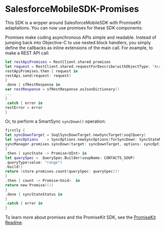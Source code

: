 # SalesforceMobileSDK-Promises

This SDK is a wrpper around SalesforceMobileSDK with PromiseKit adaptations. You can now use promises for these SDK components:

Promises make coding asynchronous APIs simple and readable. Instead of jumping back into Objective-C to use nested block handlers, you simply define the callbacks as inline extensions of the main call. For example, to make a REST API call:

```swift
let restApiPromises = RestClient.shared.promises
let request = RestClient.shared.requestForDescribe(withObjectType: "Account")
restApiPromises.then { request in
restApi.send(request: request)
}
.done { sfRestResponse in
var restResponse = sfRestResponse.asJsonDictionary()
...
}
.catch { error in
restError = error
}
```

Or, to perform a SmartSync `syncDown()` operation:

```swift
firstly {
let syncDownTarget = SoqlSyncDownTarget.newSyncTarget(soqlQuery)
let syncOptions    = SyncOptions.newSyncOptions(forSyncDown: SyncStateMergeMode.overwrite)
syncManager.promises.syncDown(target: syncDownTarget, options: syncOptions, soupName: CONTACTS_SOUP)
}
.then { syncState -> Promise<UInt> in
let querySpec =  QuerySpec.Builder(soupName: CONTACTS_SOUP)
.queryType(value: "range")
.build()
return (store.promises.count(querySpec: querySpec))!
}
.then { count -> Promise<Void>  in
return new Promise(())
}
.done { syncStateStatus in
}
.catch { error in
}
```

To learn more about promises and the PromiseKit SDK, see the [PromiseKit Readme](https://github.com/mxcl/PromiseKit/blob/master/README.md).

